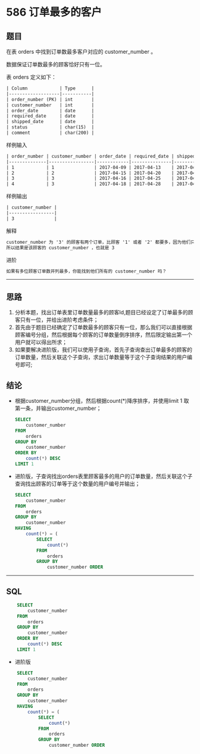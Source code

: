 # 586 订单最多的客户

## 题目

在表 orders 中找到订单数最多客户对应的 customer_number 。

数据保证订单数最多的顾客恰好只有一位。

表 orders 定义如下：

```txt
| Column            | Type      |
|-------------------|-----------|
| order_number (PK) | int       |
| customer_number   | int       |
| order_date        | date      |
| required_date     | date      |
| shipped_date      | date      |
| status            | char(15)  |
| comment           | char(200) |
```

样例输入

```txt
| order_number | customer_number | order_date | required_date | shipped_date | status | comment |
|--------------|-----------------|------------|---------------|--------------|--------|---------|
| 1            | 1               | 2017-04-09 | 2017-04-13    | 2017-04-12   | Closed |         |
| 2            | 2               | 2017-04-15 | 2017-04-20    | 2017-04-18   | Closed |         |
| 3            | 3               | 2017-04-16 | 2017-04-25    | 2017-04-20   | Closed |         |
| 4            | 3               | 2017-04-18 | 2017-04-28    | 2017-04-25   | Closed |         |
```

样例输出

```txt
| customer_number |
|-----------------|
| 3               |
```

解释

```txt
customer_number 为 '3' 的顾客有两个订单，比顾客 '1' 或者 '2' 都要多，因为他们只有一个订单
所以结果是该顾客的 customer_number ，也就是 3 
```

进阶

```txt
如果有多位顾客订单数并列最多，你能找到他们所有的 customer_number 吗？
```

***

## 思路

1. 分析本题，找出订单表里订单数量最多的顾客Id,题目已经设定了订单最多的顾客只有一位，并给出进阶考虑条件；
2. 首先由于题目已经确定了订单数最多的顾客只有一位，那么我们可以直接根据顾客编号分组，然后根据每个顾客的订单数量倒序排序，然后限定输出第一个用户就可以得出所求；
3. 如果要解决进阶版，我们可以使用子查询，首先子查询查出订单最多的顾客的订单数量，然后关联这个子查询，求出订单数量等于这个子查询结果的用户编号即可;

## 结论

- 根据customer_number分组，然后根据count(*)降序排序，并使用limit 1 取第一条，并输出customer_number；

    ```sql
    SELECT
        customer_number
    FROM
        orders
    GROUP BY
        customer_number
    ORDER BY
        count(*) DESC
    LIMIT 1
    ```

- 进阶版，子查询找出orders表里顾客最多的用户的订单数量，然后关联这个子查询找出顾客的订单等于这个数量的用户编号并输出；

    ```sql
    SELECT
	    customer_number
    FROM
        orders
    GROUP BY
        customer_number
    HAVING
        count(*) = (
            SELECT
                count(*)
            FROM
                orders
            GROUP BY
                customer_number ORDER
    ```

***

## SQL

```sql
    SELECT
        customer_number
    FROM
        orders
    GROUP BY
        customer_number
    ORDER BY
        count(*) DESC
    LIMIT 1
```

- 进阶版

```sql
    SELECT
	    customer_number
    FROM
        orders
    GROUP BY
        customer_number
    HAVING
        count(*) = (
            SELECT
                count(*)
            FROM
                orders
            GROUP BY
                customer_number ORDER
```